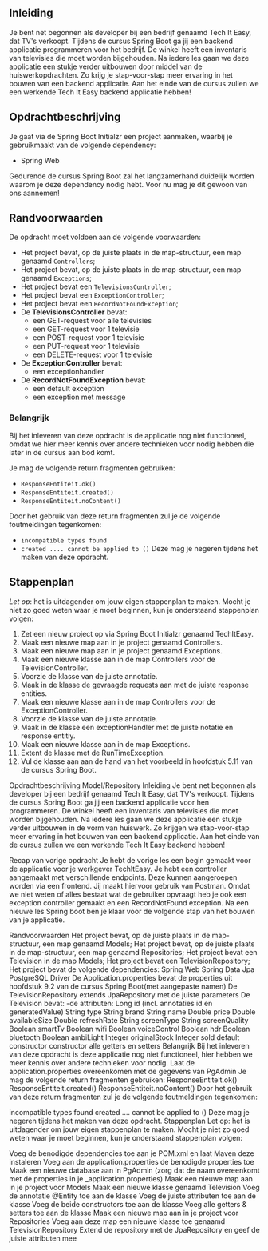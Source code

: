 ## Inleiding
Je bent net begonnen als developer bij een bedrijf genaamd Tech It Easy, dat TV's verkoopt. Tijdens de cursus Spring Boot ga jij een backend applicatie programmeren voor het bedrijf. De winkel heeft een inventaris van televisies die moet worden bijgehouden. Na iedere les gaan we deze applicatie een stukje verder uitbouwen door middel van de huiswerkopdrachten. Zo krijg je stap-voor-stap meer ervaring in het bouwen van een backend applicatie. Aan het einde van de cursus zullen we een werkende Tech It Easy backend applicatie hebben!

## Opdrachtbeschrijving
Je gaat via de Spring Boot Initialzr een project aanmaken, waarbij je gebruikmaakt van de volgende dependency:
- Spring Web

Gedurende de cursus Spring Boot zal het langzamerhand duidelijk worden waarom je deze dependency nodig hebt. Voor nu mag je dit gewoon van ons aannemen! 

## Randvoorwaarden
De opdracht moet voldoen aan de volgende voorwaarden:

- Het project bevat, op de juiste plaats in de map-structuur, een map genaamd `Controllers`;
- Het project bevat, op de juiste plaats in de map-structuur, een map genaamd `Exceptions`;
- Het project bevat een `TelevisionsController`;
- Het project bevat een `ExceptionController`;
- Het project bevat een `RecordNotFoundException`;
- De **TelevisionsController** bevat: 
  - een GET-request voor alle televisies
  - een GET-request voor 1 televisie
  - een POST-request voor 1 televisie
  - een PUT-request voor 1 televisie
  - een DELETE-request voor 1 televisie
- De **ExceptionController** bevat:
  - een exceptionhandler
- De **RecordNotFoundException** bevat:
  - een default exception 
  - een exception met message

### Belangrijk
Bij het inleveren van deze opdracht is de applicatie nog niet functioneel, omdat we hier meer kennis over andere technieken voor nodig hebben die later in de cursus aan bod komt.

Je mag de volgende return fragmenten gebruiken:
  - `ResponseEntiteit.ok()`
  - `ResponseEntiteit.created()`
  - `ResponseEntiteit.noContent()`

Door het gebruik van deze return fragmenten zul je de volgende foutmeldingen tegenkomen:
- `incompatible types found`
- `created .... cannot be applied to ()`
Deze mag je negeren tijdens het maken van deze opdracht.

## Stappenplan
_Let op_: het is uitdagender om jouw eigen stappenplan te maken. Mocht je niet zo goed weten waar je moet beginnen, kun je onderstaand stappenplan volgen:

1. Zet een nieuw project op via Spring Boot Initialzr genaamd TechItEasy.
2. Maak een nieuwe map aan in je project genaamd Controllers.
3. Maak een nieuwe map aan in je project genaamd Exceptions.
4. Maak een nieuwe klasse aan in de map Controllers voor de TelevisionController.
5. Voorzie de klasse van de juiste annotatie.
6. Maak in de klasse de gevraagde requests aan met de juiste response entities.
7. Maak een nieuwe klasse aan in de map Controllers voor de ExceptionController.
8. Voorzie de klasse van de juiste annotatie.
9. Maak in de klasse een exceptionHandler met de juiste notatie en response entitiy.
10. Maak een nieuwe klasse aan in de map Exceptions.
11. Extent de klasse met de RunTimeException.
12. Vul de klasse aan aan de hand van het voorbeeld in hoofdstuk 5.11 van de cursus Spring Boot.


Opdrachtbeschrijving Model/Repository
Inleiding
Je bent net begonnen als developer bij een bedrijf genaamd Tech It Easy, dat TV's verkoopt. Tijdens de cursus Spring Boot ga jij een backend applicatie voor hen programmeren. De winkel heeft een inventaris van televisies die moet worden bijgehouden. Na iedere les gaan we deze applicatie een stukje verder uitbouwen in de vorm van huiswerk. Zo krijgen we stap-voor-stap meer ervaring in het bouwen van een backend applicatie. Aan het einde van de cursus zullen we een werkende Tech It Easy backend hebben!

Recap van vorige opdracht
Je hebt de vorige les een begin gemaakt voor de applicatie voor je werkgever TechItEasy. Je hebt een controller aangemaakt met verschillende endpoints. Deze kunnen aangeroepen worden via een frontend. Jij maakt hiervoor gebruik van Postman. Omdat we niet weten of alles bestaat wat de gebruiker opvraagt heb je ook een exception controller gemaakt en een RecordNotFound exception. Na een nieuwe les Spring boot ben je klaar voor de volgende stap van het bouwen van je applicatie.

Randvoorwaarden
Het project bevat, op de juiste plaats in de map-structuur, een map genaamd Models;
Het project bevat, op de juiste plaats in de map-structuur, een map genaamd Repositories;
Het project bevat een Television in de map Models;
Het project bevat een TelevisionRepository;
Het project bevat de volgende dependencies:
Spring Web
Spring Data Jpa
PostgreSQL Driver
De Application.properties bevat de properties uit hoofdstuk 9.2 van de cursus Spring Boot(met aangepaste namen)
De TelevisionRepository extends JpaRepository met de juiste parameters
De Television bevat: -de attributen:
Long id (incl. annotaties id en generatedValue)
String type
String brand
String name
Double price
Double availableSize
Double refreshRate
String screenType
String screenQuality
Boolean smartTv
Boolean wifi
Boolean voiceControl
Boolean hdr
Boolean bluetooth
Boolean ambiLight
Integer originalStock
Integer sold
default constructor
constructor
alle getters en setters
Belangrijk
Bij het inleveren van deze opdracht is deze applicatie nog niet functioneel, hier hebben we meer kennis over andere technieken voor nodig.
Laat de application.properties overeenkomen met de gegevens van PgAdmin
Je mag de volgende return fragmenten gebruiken:
ResponseEntiteit.ok()
ResponseEntiteit.created()
ResponseEntiteit.noContent()
Door het gebruik van deze return fragmenten zul je de volgende foutmeldingen tegenkomen:

incompatible types found
created .... cannot be applied to () Deze mag je negeren tijdens het maken van deze opdracht.
Stappenplan
Let op: het is uitdagender om jouw eigen stappenplan te maken. Mocht je niet zo goed weten waar je moet beginnen, kun je onderstaand stappenplan volgen:

Voeg de benodigde dependencies toe aan je POM.xml en laat Maven deze instaleren
Voeg aan de application.properties de benodigde properties toe
Maak een nieuwe database aan in PgAdmin (zorg dat de naam overeenkomt met de properties in je _application.properties)
Maak een nieuwe map aan in je project voor Models
Maak een nieuwe klasse genaamd Television
Voeg de annotatie @Entity toe aan de klasse
Voeg de juiste attributen toe aan de klasse
Voeg de beide constructors toe aan de klasse
Voeg alle getters & setters toe aan de klasse
Maak een nieuwe map aan in je project voor Repositories
Voeg aan deze map een nieuwe klasse toe genaamd TelevisionRepository
Extend de repository met de JpaRepository en geef de juiste attributen mee


